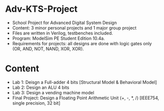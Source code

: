 # Adv-KTS-Project
* School Project for Advanced Digital System Design
* Content: 3 minor personal projects and 1 major group project 
* Files are written in Verilog, testbenches included.
* Program: ModelSim PE Student Edition 10.4a.
* Requirements for projects: all designs are done with logic gates only (OR, AND, NOT, NAND, XOR, XOR).

# Content
* Lab 1: Deisgn a Full-adder 4 bits [Structural Model & Behavioral Model]
* Lab 2: Design an ALU 4 bits
* Lab 3: Design a vending machine model
* Final Project: Design a Floating Point Arithmetic Unit (+, -, *, /) [IEEE754, single precision, 32 bit]